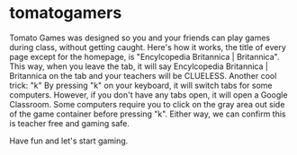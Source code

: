 # tomatogamers
Tomato Games was designed so you and your friends can play games during class, without getting caught.
Here's how it works, the title of every page except for the homepage, is "Encylcopedia Britannica | Britannica". This way, when you leave the tab, it will say Encylcopedia Britannica | Britannica on the tab and your teachers will be CLUELESS.
Another cool trick: "k"
By pressing "k" on your keyboard, it will switch tabs for some computers. However, if you don't have any tabs open, it will open a Google Classroom. 
Some computers require you to click on the gray area out side of the game container before pressing "k". Either way, we can confirm this is teacher free and gaming safe.

Have fun and let's start gaming.

